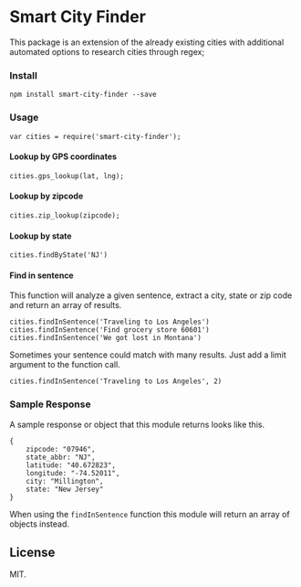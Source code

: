 # Smart City Finder

This package is an extension of the already existing cities with additional automated options to research cities through regex;

### Install

```
npm install smart-city-finder --save
```

### Usage

```
var cities = require('smart-city-finder');
```

#### Lookup by GPS coordinates

```
cities.gps_lookup(lat, lng);
```

#### Lookup by zipcode

```
cities.zip_lookup(zipcode);
```

#### Lookup by state

```
cities.findByState('NJ')
```

#### Find in sentence
This function will analyze a given sentence, extract a city, state or zip code and return an array of results.

```
cities.findInSentence('Traveling to Los Angeles')
cities.findInSentence('Find grocery store 60601')
cities.findInSentence('We got lost in Montana')
```

Sometimes your sentence could match with many results. Just add a limit argument to the function call.

```
cities.findInSentence('Traveling to Los Angeles', 2)
```

### Sample Response

A sample response or object that this module returns looks like this.

    {
        zipcode: "07946",
        state_abbr: "NJ",
        latitude: "40.672823",
        longitude: "-74.52011",
        city: "Millington",
        state: "New Jersey"
    }

When using the ```findInSentence``` function this module will return an array of objects instead.

## License

MIT.
